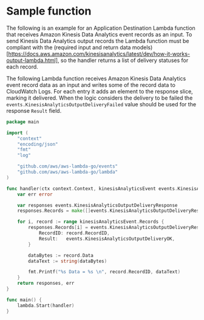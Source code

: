 # Sample function

The following is an example for an Application Destination Lambda function that receives Amazon Kinesis Data Analytics event records as an input. To send Kinesis Data Analytics output records the Lambda function must be compliant with the (required input and return data models)[https://docs.aws.amazon.com/kinesisanalytics/latest/dev/how-it-works-output-lambda.html], so the handler returns a list of delivery statuses for each record.

The following Lambda function receives Amazon Kinesis Data Analytics event record data as an input and writes some of the record data to CloudWatch Logs. For each entry it adds an element to the response slice, marking it delivered. When the logic considers the delivery to be failed the `events.KinesisAnalyticsOutputDeliveryFailed` value should be used for the response `Result` field.


```go
package main

import (
	"context"
	"encoding/json"
	"fmt"
	"log"

	"github.com/aws/aws-lambda-go/events"
	"github.com/aws/aws-lambda-go/lambda"
)

func handler(ctx context.Context, kinesisAnalyticsEvent events.KinesisAnalyticsOutputDeliveryEvent) (events.KinesisAnalyticsOutputDeliveryResponse, error) {
	var err error

	var responses events.KinesisAnalyticsOutputDeliveryResponse
	responses.Records = make([]events.KinesisAnalyticsOutputDeliveryResponseRecord, len(kinesisAnalyticsEvent.Records))

	for i, record := range kinesisAnalyticsEvent.Records {
		responses.Records[i] = events.KinesisAnalyticsOutputDeliveryResponseRecord{
			RecordID: record.RecordID,
			Result:   events.KinesisAnalyticsOutputDeliveryOK,
		}

		dataBytes := record.Data
		dataText := string(dataBytes)

		fmt.Printf("%s Data = %s \n", record.RecordID, dataText)
	}
	return responses, err
}

func main() {
	lambda.Start(handler)
}

```
